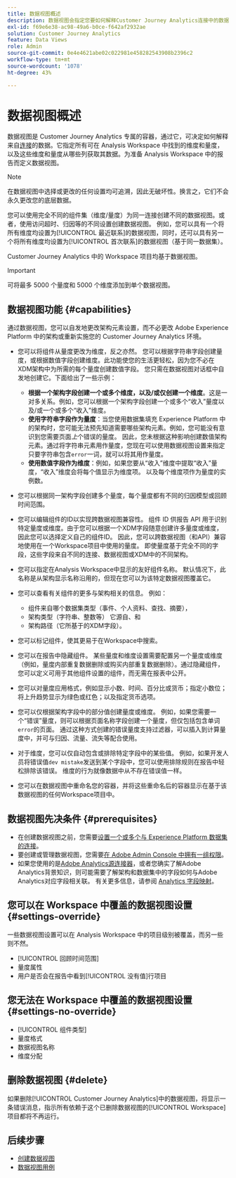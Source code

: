 ```yaml
---
title: 数据视图概述
description: 数据视图会指定您要如何解释Customer Journey Analytics连接中的数据元素，例如量度、维度、会话等。
exl-id: f69e6e38-ac98-49a6-b0ce-f642af2932ae
solution: Customer Journey Analytics
feature: Data Views
role: Admin
source-git-commit: 0e4e4621abe02c022981e458282543908b2396c2
workflow-type: tm+mt
source-wordcount: '1078'
ht-degree: 43%

---
```


# 数据视图概述

数据视图是 Customer Journey Analytics 专属的容器，通过它，可决定如何解释来自[连接](/help/connections/create-connection.md)的数据。它指定所有可在 Analysis Workspace 中找到的维度和量度，以及这些维度和量度从哪些列获取其数据。为准备 Analysis Workspace 中的报告而定义数据视图。

>[!NOTE]
>
>在数据视图中选择或更改的任何设置均可追溯，因此无破坏性。换言之，它们不会永久更改您的底层数据。

您可以使用完全不同的组件集（维度/量度）为同一连接创建不同的数据视图。或者，使用访问超时、归因等的不同设置创建数据视图。 例如，您可以具有一个将所有维度均设置为[!UICONTROL 最近联系]的数据视图，同时，还可以具有另一个将所有维度均设置为[!UICONTROL 首次联系]的数据视图（基于同一数据集）。

Customer Journey Analytics 中的 Workspace 项目均基于数据视图。

>[!IMPORTANT]
>
>可将最多 5000 个量度和 5000 个维度添加到单个数据视图。

## 数据视图功能 {#capabilities}

通过数据视图，您可以自发地更改架构元素设置，而不必更改 Adobe Experience Platform 中的架构或重新实施您的 Customer Journey Analytics 环境。

* 您可以将组件从量度更改为维度，反之亦然。 您可以根据字符串字段创建量度，或根据数值字段创建维度。此功能使您的生活更轻松，因为您不必在XDM架构中为所需的每个量度创建数值字段。 您只需在数据视图对话框中自发地创建它。下面给出了一些示例：
   * **根据一个架构字段创建一个或多个维度，以及/或仅创建一个维度**。这是一对多关系。例如，您可以根据一个架构字段创建一个或多个“收入”量度以及/或一个或多个“收入”维度。
   * **使用字符串字段作为量度**：当您使用数据集填充 Experience Platform 中的架构时，您可能无法预先知道需要哪些架构元素。例如，您可能没有意识到您需要页面&#x200B;*上*&#x200B;个错误的量度。 因此，您未根据这种影响创建数值架构元素。通过将字符串元素用作量度，您现在可以使用数据视图设置来指定只要字符串包含`error`一词，就可以将其用作量度。
   * **使用数值字段作为维度**：例如，如果您要从“收入”维度中提取“收入”量度，“收入”维度会将每个值显示为维度项。 以及每个维度项作为量度的实例数。

* 您可以根据同一架构字段创建多个量度，每个量度都有不同的归因模型或回顾时间范围。

* 您可以编辑组件的ID以实现跨数据视图兼容性。 组件 ID 供报告 API 用于识别特定量度或维度。由于您可以根据一个XDM字段随意创建许多量度或维度，因此您可以选择定义自己的组件ID。 因此，您可以跨数据视图（和API）兼容地使用在一个Workspace项目中使用的量度。 即使量度基于完全不同的字段，这些字段来自不同的连接、数据视图或XDM中的不同架构。

* 您可以指定在Analysis Workspace中显示的友好组件名称。 默认情况下，此名称是从架构显示名称沿用的，但现在您可以为该特定数据视图覆盖它。

* 您可以查看有关组件的更多与架构相关的信息。 例如：

   * 组件来自哪个数据集类型（事件、个人资料、查找、摘要），
   * 架构类型（字符串、整数等） 它源自、和
   * 架构路径（它所基于的XDM字段）。

* 您可以标记组件，使其更易于在Workspace中搜索。

* 您可以在报告中隐藏组件。 某些量度和维度设置需要配置另一个量度或维度（例如，量度内部重复数据删除或购买内部重复数据删除）。通过隐藏组件，您可以定义可用于其他组件设置的组件，而无需在报表中公开。

* 您可以对量度应用格式，例如显示小数、时间、百分比或货币；指定小数位；将上升趋势显示为绿色或红色；以及指定货币选项。

* 您可以仅根据架构字段中的部分值创建量度或维度。 例如，如果您需要一个“错误”量度，则可以根据页面名称字段创建一个量度，但仅包括包含单词`error`的页面。 通过这种方式创建的错误量度支持过滤器，可以插入到计算量度中，并可与归因、流量、流失等配合使用。

* 对于维度，您可以仅自动包含或排除特定字段中的某些值。 例如，如果开发人员将错误值`dev mistake`发送到某个字段中，您可以使用排除规则在报告中轻松排除该错误。 维度的行为就像数据中从不存在错误值一样。

* 您可以在数据视图中重命名您的容器，并将这些重命名后的容器显示在基于该数据视图的任何Workspace项目中。

## 数据视图先决条件 {#prerequisites}

* 在创建数据视图之前，您需要[设置一个或多个与 Experience Platform 数据集的连接](/help/connections/create-connection.md)。
* 要创建或管理数据视图，您需要[在 Adobe Admin Console 中拥有一组权限](https://experienceleague.adobe.com/en/docs/analytics-platform/using/cja-overview/cja-overview)。
* 如果您使用的是[Adobe Analytics源连接器](/help/data-ingestion/analytics.md)，或者您确实了解Adobe Analytics背景知识，则可能需要了解架构和数据集中的字段如何与Adobe Analytics对应字段相关联。 有关更多信息，请参阅 [Analytics 字段映射](https://experienceleague.adobe.com/en/docs/experience-platform/sources/connectors/adobe-applications/mapping/analytics)。

## 您可以在 Workspace 中覆盖的数据视图设置 {#settings-override}

一些数据视图设置可以在 Analysis Workspace 中的项目级别被覆盖，而另一些则不然。

* [!UICONTROL 回顾时间范围]
* 量度属性
* 用户是否会在报告中看到[!UICONTROL 没有值]行项目

## 您无法在 Workspace 中覆盖的数据视图设置 {#settings-no-override}

* [!UICONTROL 组件类型]
* 量度格式
* 数据视图名称
* 维度分配

## 删除数据视图 {#delete}

如果删除[!UICONTROL Customer Journey Analytics]中的数据视图，将显示一条错误消息，指示所有依赖于这个已删除数据视图的[!UICONTROL Workspace]项目都将不再运行。

## 后续步骤

* [创建数据视图](/help/data-views/create-dataview.md)
* [数据视图用例](/help/use-cases/data-views/data-views-usecases.md)
